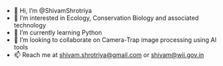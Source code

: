 - 👋 Hi, I’m @ShivamShrotriya
- 👀 I’m interested in Ecology, Conservation Biology and associated technology 
- 🌱 I’m currently learning Python
- 💞️ I’m looking to collaborate on Camera-Trap image processing using AI tools
- 📫 Reach me at shivam.shrotriya@gmail.com or shivam@wii.gov.in

<!---
ShivamShrotriya/ShivamShrotriya is a ✨ special ✨ repository because its `README.md` (this file) appears on your GitHub profile.
You can click the Preview link to take a look at your changes.
--->
